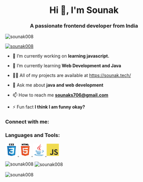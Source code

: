 <h1 align="center">Hi 👋, I'm Sounak</h1>
<h3 align="center">A passionate frontend developer from India</h3>

<p align="left"> <img src="https://komarev.com/ghpvc/?username=sounak008&label=Profile%20views&color=0e75b6&style=flat" alt="sounak008" /> </p>

<p align="left"> <a href="https://github.com/ryo-ma/github-profile-trophy"><img src="https://github-profile-trophy.vercel.app/?username=sounak008" alt="sounak008" /></a> </p>

- 🔭 I’m currently working on **learning javascript.**

- 🌱 I’m currently learning **Web Development and Java**

- 👨‍💻 All of my projects are available at https://sounak.tech/

- 💬 Ask me about **java and web development**

- 📫 How to reach me **sounaks706@gmail.com**

- ⚡ Fun fact **I think I am funny okay?**

<h3 align="left">Connect with me:</h3>
<p align="left">
</p>

<h3 align="left">Languages and Tools:</h3>
<p align="left"> <a href="https://www.w3schools.com/css/" target="_blank" rel="noreferrer"> <img src="https://raw.githubusercontent.com/devicons/devicon/master/icons/css3/css3-original-wordmark.svg" alt="css3" width="40" height="40"/> </a> <a href="https://www.w3.org/html/" target="_blank" rel="noreferrer"> <img src="https://raw.githubusercontent.com/devicons/devicon/master/icons/html5/html5-original-wordmark.svg" alt="html5" width="40" height="40"/> </a> <a href="https://www.java.com" target="_blank" rel="noreferrer"> <img src="https://raw.githubusercontent.com/devicons/devicon/master/icons/java/java-original.svg" alt="java" width="40" height="40"/> </a> <a href="https://developer.mozilla.org/en-US/docs/Web/JavaScript" target="_blank" rel="noreferrer"> <img src="https://raw.githubusercontent.com/devicons/devicon/master/icons/javascript/javascript-original.svg" alt="javascript" width="40" height="40"/> </a> </p>

<p><img align="left" src="https://github-readme-stats.vercel.app/api/top-langs?username=sounak008&show_icons=true&locale=en&layout=compact" alt="sounak008" /></p>

<p>&nbsp;<img align="center" src="https://github-readme-stats.vercel.app/api?username=sounak008&show_icons=true&locale=en" alt="sounak008" /></p>

<p><img align="center" src="https://github-readme-streak-stats.herokuapp.com/?user=sounak008&" alt="sounak008" /></p>
